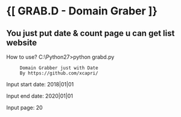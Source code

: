 # {[ GRAB.D - Domain Graber ]}
## You just put date & count page u can get list website


How to use? 
C:\Python27>python grabd.py

         Domain Grabber just with Date
         By https://github.com/xcapri/

Input start date: 2018|01|01

Input end date: 2020|01|01

Input page: 20
